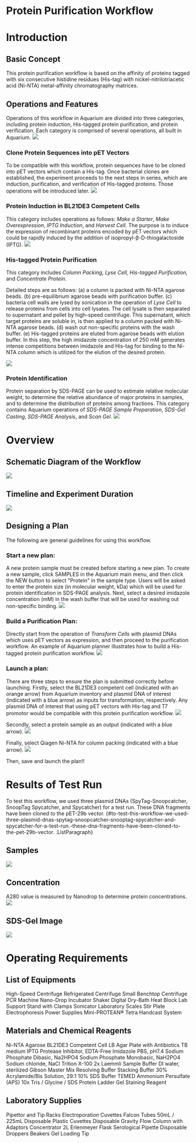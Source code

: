 Protein Purification Workflow
============

Introduction
============
Basic Concept
-------------
This protein purification workflow is based on the affinity of proteins
tagged with six consecutive histidine residues (His-tag) with
nickel-nitrilotriacetic acid (Ni-NTA) metal-affinity chromatography
matrices.

Operations and Features
-----------------------
Operations of this workflow in Aquarium are divided into three
categories, including protein induction, His-tagged protein
purification, and protein verification. Each category is comprised of
several operations, all built in Aquarium.
![](media/image1.png)

### Clone Protein Sequences into pET Vectors

To be compatible with this workflow, protein sequences have to be cloned
into pET vectors which contain a His-tag. Once bacterial clones are
established, the experiment proceeds to the next steps in series, which
are induction, purification, and verification of His-tagged proteins.
Those operations will be introduced later.
![](media/image2.png)

### Protein Induction in BL21DE3 Competent Cells

This category includes operations as follows: *Make a Starter*, *Make
Overexpression*, *IPTG Induction*, and *Harvest Cell*. The purpose is to
induce the expression of recombinant proteins encoded by pET vectors
which could be rapidly induced by the addition of
isopropyl-β-D-thiogalactoside (IPTG).
![](media/image3.png)

### His-tagged Protein Purification

This category includes *Column Packing*, *Lyse Cell, His-tagged
Purification,* and *Concentrate Protein*.

Detailed steps are as follows: (a) a column is packed with Ni-NTA 
agarose beads. (b) pre-equilibrium agarose beads with purification
buffer. (c) bacteria cell walls are lysed by sonication in the operation
of *Lyse Cell* to release proteins from cells into cell lysates. The
cell lysate is then separated to supernatant and pellet by high-speed
centrifuge. This supernatant, which target proteins are soluble in, is
then applied to a column packed with Ni-NTA agarose beads. (d) wash out
non-specific proteins with the wash buffer. (e) His-tagged proteins are
eluted from agarose beads with elution buffer. In this step, the high
imidazole concentration of 250 mM generates intense competitions between
imidazole and His-tag for binding to the Ni-NTA column which is utilized
for the elution of the desired protein.

![](media/image4.png)

### Protein Identification

Protein separation by SDS-PAGE can be used to estimate relative
molecular weight, to determine the relative abundance of major proteins
in samples, and to determine the distribution of proteins among
fractions. This category contains Aquarium operations of *SDS-PAGE
Sample Preparation*, *SDS-Gel Casting*, *SDS-PAGE Analysis*, and *Scan
Gel*.
![](media/image5.png)

Overview
========
Schematic Diagram of the Workflow
---------------------------------
![](media/image6.png)

Timeline and Experiment Duration
--------------------------------
![](media/image7.png)



Designing a Plan
----------------

The following are general guidelines for using this workflow.

### Start a new plan:

A new protein sample must be created before starting a new plan. To
create a new sample, click SAMPLES in the Aquarium main menu, and then
click the NEW button to select "Protein" in the sample type. Users will
be asked to enter the protein size (in molecular weight, kDa) which will
be used for protein identification in SDS-PAGE analysis. Next, select a
desired imidazole concentration (mM) in the wash buffer that will be
used for washing out non-specific binding.
![](media/image8.png)

### Build a Purification Plan:

Directly start from the operation of *Transform Cells* with plasmid DNAs
which uses pET vectors as expression, and then proceed to the
purification workflow. An example of Aquarium planner illustrates how to
build a His-tagged protein purification workflow.
![](media/image9.png)

### Launch a plan:

There are three steps to ensure the plan is submitted correctly before
launching. Firstly, select the BL21DE3 competent cell (indicated with an
orange arrow) from Aquarium inventory and plasmid DNA of interest
(indicated with a blue arrow) as inputs for transformation,
respectively. Any plasmid DNA of interest that using pET vectors with
His-tag and T7 promotor would be compatible with this protein
purification workflow.
![](media/image10.png)

Secondly, select a protein sample as an output (indicated with a blue
arrow).
![](media/image11.png)

Finally, select Qiagen Ni-NTA for column packing (indicated with a blue
arrow).
![](media/image12.png)

Then, save and launch the plan!!

Results of Test Run
===================
To test this workflow, we used three plasmid DNAs (SpyTag-Snoopcatcher, SnoopTag Spycatcher, and Spycatcher) for a test run. These DNA fragments have been cloned to the pET-29b vector. {#to-test-this-workflow-we-used-three-plasmid-dnas-spytag-snoopcatcher-snooptag-spycatcher-and-spycatcher-for-a-test-run.-these-dna-fragments-have-been-cloned-to-the-pet-29b-vector. .ListParagraph}

Samples
-------
![](media/image13.png)

Concentration
-------------
A280 value is measured by Nanodrop to determine protein concentrations.
![](media/image14.jpeg)

SDS-Gel Image
-------------
![](media/image15.png)

Operating Requirements
======================
List of Equipments
---------
High-Speed Centrifuge
Refrigerated Centrifuge
Small Benchtop Centrifuge
PCR Machine
Nano-Drop
Incubator Shaker
Digital Dry-Bath Heat Block
Lab Support Stand with Clamps
Sonicator
Laboratory Scales
Stir Plate
Electrophoresis Power Supplies
Mini-PROTEAN® Tetra Handcast System

Materials and Chemical Reagents
-------------------------------
Ni-NTA Agarose
BL21DE3 Competent Cell
LB Agar Plate with Antibiotics
TB medium
IPTG
Protease Inhibitor, EDTA-Free
Imidazole
PBS, pH7.4
Sodium Phosphate Dibasic, Na2HPO4
Sodium Phosphate Monobasic, NaH2PO4
Sodium chloride, NaCl
Trition X-100
2x Laemmli Sample Buffer
DI water, sterilized
Gibson Master Mix
Resolving Buffer
Stacking Buffer
30% Acrylamide/Bis Solution, 29:1
10% SDS Buffer
TEMED
Ammonium Persulfate (APS)
10x Tris / Glycine / SDS
Protein Ladder
Gel Staining Reagent

Laboratory Supplies
-------------------
Pipettor and Tip
Racks
Electroporation Cuvettes
Falcon Tubes 50mL / 225mL
Disposable Plastic Cuvettes
Disposable Gravity Flow Column with Adaptors
Concentrator
2L Erlenmeyer Flask
Serological Pipette
Disposable Droppers
Beakers
Gel Loading Tip
